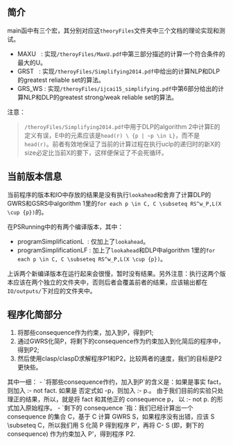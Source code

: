 ## 简介
main函中有三个宏，其分别对应这`theoryFiles`文件夹中三个文档的理论实现和测试。
- MAXU&nbsp;&nbsp;&nbsp;:&nbsp;实现`/theroyFiles/MaxU.pdf`中第三部分描述的计算一个符合条件的最大的U。
- GRST&nbsp;&nbsp;&nbsp;:&nbsp;实现`/theroyFiles/Simplifying2014.pdf`中给出的计算NLP和DLP的greatest reliable set的算法。
- GRS_WS&nbsp;:&nbsp;实现`/theroyFiles/ijcai15_simplifying.pdf`中第6部分给出的计算NLP和DLP的greatest strong/weak reliable set的算法。

注意：
>`/theroyFiles/Simplifying2014.pdf`中用于DLP的algorithm 2中计算E的定义有误，E中的元素应该是`head(r) \ {p | ~p \in L}`，而不是`head(r)`。前者有效地保证了当前的计算过程在执行uclp的递归时的新X的size必定比当前X的要下，这样便保证了不会死循环。

## 当前版本信息
当前程序的版本和IO中存放的结果是没有执行`lookahead`和舍弃了计算DLP的GWRS和GSRS中algorithm 1里的`for each p \in C, C \subseteq RS^w_P,L(X \cup {p})`的。

在PSRunning中的有两个编译版本，其中：
- programSimplificationL&nbsp;&nbsp;:&nbsp;仅加上了`lookahead`。
- programSimplificationLF&nbsp;:&nbsp;加上了`lookahead`和DLP中algorithm 1里的`for each p \in C, C \subseteq RS^w_P,L(X \cup {p})`。

上诉两个新编译版本在运行起来会很慢，暂时没有结果。另外注意：执行这两个版本应该在两个独立的文件夹中，否则后者会覆盖前者的结果，应该输出都在`IO/outputs/`下对应的文件夹中。

## 程序化简部分
<ol>
<li>将那些consequence作为约束，加入到P，得到P1;</li>
<li>通过GWRS化简P，将剩下的consequence作为约束加入到化简后的程序中，得到P2;</li>
<li>然后使用clasp/claspD求解程序P1和P2，比较两者的速度，我们的目标是P2更快些。</li>
</ol>
其中一细：
- `将那些consequence作约，加入到P`的含义是：如果是事实 fact，则加入 :- not fact. 如果是 否定式如 -p，则加入 :- p.。
由于我们目前的实验只处理正的结果，所以，就是将 fact 和其他正的 consequence p， 以  :- not p. 的形式加入原始程序。
- `剩下的 consequence `指：我们已经计算出一个 consequence 的集合 C，基于 C 计算 GWRS S，如果程序没有出错，应该 S \subseteq C，所以我们用 S 化简 P 得到程序 P'，再将 C- S (即，剩下的 consequence) 作为约束加入 P'，得到程序 P2.‍
